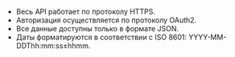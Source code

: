 * Весь API работает по протоколу HTTPS.
* Авторизация осуществляется по протоколу OAuth2.
* Все данные доступны только в формате JSON.
* Даты форматируются в соответствии с ISO 8601: YYYY-MM-DDThh:mm:ss±hhmm.
